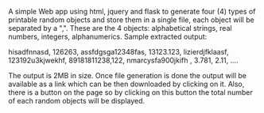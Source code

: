 A simple Web app using html, jquery and flask to generate four (4) types of printable random objects and store them in a single file, each object will be separated by a ",".  These are the 4 objects: alphabetical strings, real numbers, integers, alphanumerics.
Sample extracted output:

hisadfnnasd, 126263, assfdgsga12348fas, 13123.123, 
lizierdjfklaasf, 123192u3kjwekhf, 89181811238,122, 
nmarcysfa900jkifh  , 3.781, 2.11, ....

The output is 2MB in size. Once file generation is done the output will be available as a link which can be then downloaded by clicking on it. Also, there is a button on the page so by clicking on this button the total number of each random objects will be displayed.
